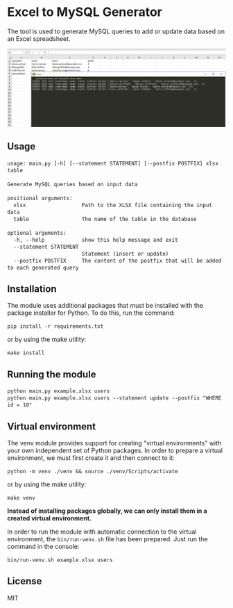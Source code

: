 # Excel to MySQL Generator

The tool is used to generate MySQL queries to add or update data based on an Excel spreadsheet.

![Screenshot](screenshot.png)

## Usage

```commandline
usage: main.py [-h] [--statement STATEMENT] [--postfix POSTFIX] xlsx table

Generate MySQL queries based on input data

positional arguments:
  xlsx                  Path to the XLSX file containing the input data
  table                 The name of the table in the database

optional arguments:
  -h, --help            show this help message and exit
  --statement STATEMENT
                        Statement (insert or update)
  --postfix POSTFIX     The content of the postfix that will be added to each generated query
```

## Installation

The module uses additional packages that must be installed with the package installer for Python. To do this, run the command:

```commandline
pip install -r requirements.txt
```

or by using the make utility:

```commandline
make install
```

## Running the module

```commandline
python main.py example.xlsx users
python main.py example.xlsx users --statement update --postfix "WHERE id = 10"
```

## Virtual environment

The venv module provides support for creating "virtual environments" with your own independent set of Python packages. In order to prepare a virtual environment, we must first create it and then connect to it:

```commandline
python -m venv ./venv && source ./venv/Scripts/activate
```

or by using the make utility:

```commandline
make venv
```

**Instead of installing packages globally, we can only install them in a created virtual environment.**

In order to run the module with automatic connection to the virtual environment, the ``bin/run-venv.sh`` file has been prepared. Just run the command in the console:

```commandline
bin/run-venv.sh example.xlsx users
```

## License

MIT
